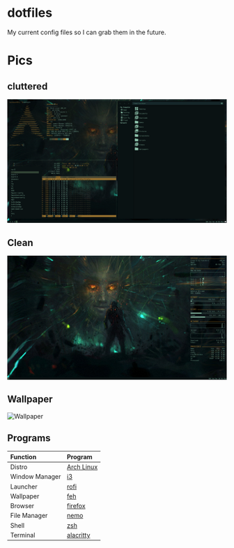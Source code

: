 # dotfiles
My current config files so I can grab them in the future.

# Pics

## cluttered

![Alt text](/screenshots/2020-12-12-183411_1920x1080_scrot.png?raw=true)

## Clean

![Alt text](/screenshots/2020-12-12-183500_1920x1080_scrot.png?raw=true)

## Wallpaper

![Wallpaper](https://i.redd.it/jykqc42udrmy.jpg)

## Programs

| Function | Program |
| :--- | :--- |
| Distro | [Arch Linux](https://www.archlinux.org/) |
| Window Manager | [i3](https://i3wm.org/) |
| Launcher | [rofi](http://github.com/davatorium/rofi) |
| Wallpaper | [feh](https://github.com/derf/feh) |
| Browser | [firefox](http://firefox.com) |
| File Manager | [nemo](https://github.com/linuxmint/nemo#readme) |
| Shell | [zsh](https://www.zsh.org/) |
| Terminal | [alacritty](https://github.com/alacritty/alacritty) |
